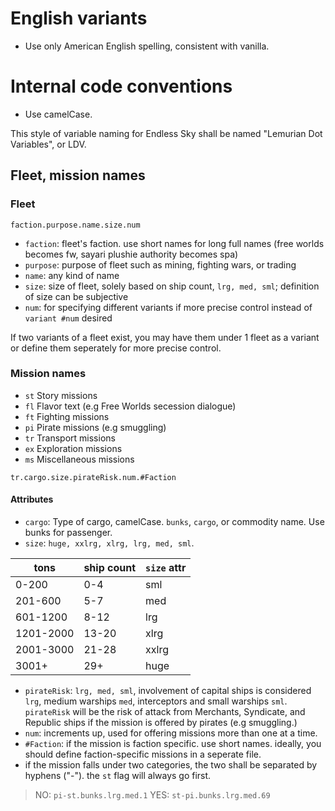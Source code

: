 # English variants
* Use only American English spelling, consistent with vanilla.

# Internal code conventions
* Use camelCase.

This style of variable naming for Endless Sky shall be named "Lemurian Dot Variables", or LDV.
## Fleet, mission names
### Fleet
```
faction.purpose.name.size.num
```
* `faction`: fleet's faction. use short names for long full names (free worlds becomes fw, sayari plushie authority becomes spa)
* `purpose`: purpose of fleet such as mining, fighting wars, or trading
* `name`: any kind of name
* `size`: size of fleet, solely based on ship count, `lrg, med, sml`; definition of size can be subjective
* `num`: for specifying different variants if more precise control instead of `variant #num` desired

If two variants of a fleet exist, you may have them under 1 fleet as a variant or define them seperately for more precise control.
### Mission names
* `st` Story missions
* `fl` Flavor text (e.g Free Worlds secession dialogue)
* `ft` Fighting missions
* `pi` Pirate missions (e.g smuggling)
* `tr` Transport missions
* `ex` Exploration missions
* `ms` Miscellaneous missions
```
tr.cargo.size.pirateRisk.num.#Faction
```
#### Attributes
* `cargo`: Type of cargo, camelCase.
  `bunks`, `cargo`, or commodity name. Use bunks for passenger.
* `size`: `huge, xxlrg, xlrg, lrg, med, sml`.


| tons | ship count | `size` attr |
|---|---|---|
| 0-200 | 0-4 | sml
201-600| 5-7 | med
601-1200 | 8-12 | lrg
1201-2000 | 13-20| xlrg
2001-3000 | 21-28 | xxlrg
3001+ | 29+ | huge

* `pirateRisk`: `lrg, med, sml`, involvement of capital ships is considered `lrg`, medium warships `med`, interceptors and small warships `sml`. `pirateRisk` will be the risk of attack from Merchants, Syndicate, and Republic ships if the mission is offered by pirates (e.g smuggling.)
* `num`: increments up, used for offering missions more than one at a time.
* `#Faction`: if the mission is faction specific. use short names. ideally, you should define faction-specific missions in a seperate file.
* if the mission falls under two categories, the two shall be separated by hyphens ("-"). the `st` flag will always go first.
> NO: `pi-st.bunks.lrg.med.1`
> YES: `st-pi.bunks.lrg.med.69`